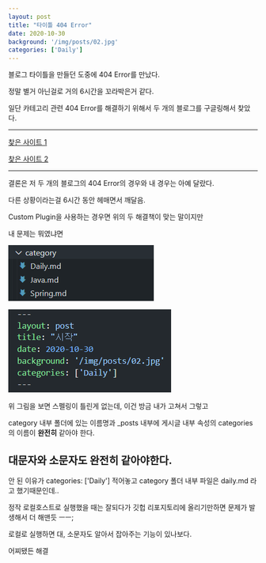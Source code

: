 ```yaml
---
layout: post
title: "타이틀 404 Error"
date: 2020-10-30
background: '/img/posts/02.jpg'
categories: ['Daily']
---
```




블로그 타이틀을 만들던 도중에 404 Error를 만났다.

정말 별거 아닌걸로 거의 6시간을 꼬라박은거 같다.



일단 카테고리 관련 404 Error를 해결하기 위해서 두 개의 블로그를 구글링해서 찾았다.

***
<a href="https://iamheesoo.github.io/blog/gitblog-sol-jekyll" target="_blink">찾은 사이트 1</a>

<a href="https://rainsound-k.github.io/jekyll-blog/2018/05/02/apply-custom-plugin.html" target="_blink">찾은 사이트 2</a>

***


결론은 저 두 개의 블로그의 404 Error의 경우와 내 경우는 아예 달랐다.

다른 상황이라는걸 6시간 동안 헤매면서 깨달음.


Custom Plugin을 사용하는 경우면 위의 두 해결책이 맞는 말이지만

내 문제는 뭐였냐면

![mistake1](/img/posts/mis1.PNG)

![mistake2](/img/posts/mis2.PNG)


위 그림을 보면 스펠링이 틀린게 없는데, 이건 방금 내가 고쳐서 그렇고

category 내부 폴더에 있는 이름명과 _posts 내부에 게시글 내부 속성의 categories의 이름이 __완전히__ 같아야 한다.

## 대문자와 소문자도 완전히 같아야한다. ##


안 된 이유가 categories: ['Daily'] 적어놓고 category 폴더 내부 파일은 daily.md 라고 했기때문인데..

정작 로컬호스트로 실행했을 
때는 잘되다가 깃헙 리포지토리에 올리기만하면 문제가 발생해서 더 
해맨듯 ㅡㅡ;

로컬로 실행하면 대, 소문자도 알아서 잡아주는 기능이 있나보다.

어찌됐든 해결

